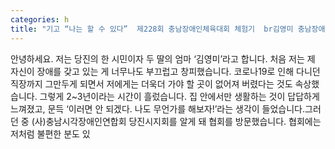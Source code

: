 ```yaml
---
categories: h
title: "기고 “나는 할 수 있다”  제228회 충남장애인체육대회 체험기  br김영미 충남장애인체전 육상선수  성화봉송 주자"
---
```

안녕하세요. 저는 당진의 한 시민이자 두 딸의 엄마 ‘김영미’라고 합니다. 처음 저는 제 자신이 장애를 갖고 있는 게 너무나도 부끄럽고 창피했습니다. 코로나19로 인해 다니던 직장까지 그만두게 되면서 저에게는 더욱더 가야 할 곳이 없어져 버렸다는 것도 속상했습니다. 그렇게 2~3년이라는 시간이 흘렀습니다. 집 안에서만 생활하는 것이 답답하게 느껴졌고, 문득 ‘이러면 안 되겠다. 나도 무언가를 해보자!’라는 생각이 들었습니다.그러던 중 (사)충남시각장애인연합회 당진시지회를 알게 돼 협회를 방문했습니다. 협회에는 저처럼 불편한 분도 있